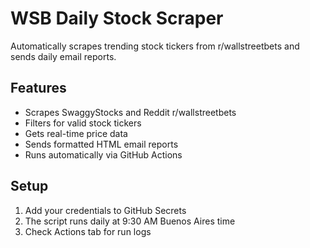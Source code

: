 # WSB Daily Stock Scraper

Automatically scrapes trending stock tickers from r/wallstreetbets and sends daily email reports.

## Features
- Scrapes SwaggyStocks and Reddit r/wallstreetbets
- Filters for valid stock tickers
- Gets real-time price data
- Sends formatted HTML email reports
- Runs automatically via GitHub Actions

## Setup
1. Add your credentials to GitHub Secrets
2. The script runs daily at 9:30 AM Buenos Aires time
3. Check Actions tab for run logs